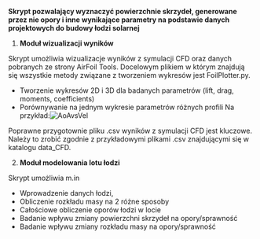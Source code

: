 **Skrypt pozwalający wyznaczyć powierzchnie skrzydeł, generowane przez nie opory i inne wynikające parametry na podstawie danych projektowych do budowy łodzi solarnej**

1. **Moduł wizualizacji wyników** 

Skrypt umożliwia wizualizacje wyników z symulacji CFD oraz danych pobranych ze strony AirFoil Tools. Docelowym plikiem w którym znajdują się wszystkie metody związane z tworzeniem wykresów jest FoilPlotter.py.

- Tworzenie wykresów 2D i 3D dla badanych parametrów (lift, drag, moments, coefficients)
- Porównywanie na jednym wykresie parametrów różnych profili
Na przykład:![AoAvsVel](https://github.com/user-attachments/assets/995b431e-f5d7-436e-9cb3-9b1add91f24b)

Poprawne przygotownie pliku .csv wyników z symulacji CFD jest kluczowe. Należy to zrobić zgodnie z przykładowymi plikami .csv znajdującymi się w katalogu data_CFD.

2. **Moduł modelowania lotu łodzi**

Skrypt umożliwia m.in
- Wprowadzenie danych łodzi,
- Obliczenie rozkładu masy na 2 różne sposoby
- Całościowe obliczenie oporów łodzi w locie
- Badanie wpływu zmiany powierzchni skrzydeł na opory/sprawność
- Badanie wpływu zmiany rozkładu masy na opory/sprawność



